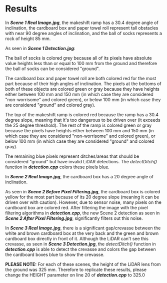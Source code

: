 # Results

In ***Scene 1 Real Image.jpg***, the makeshift ramp has a 30.4 degree 
angle of inclination, the cardboard box and paper towel roll represent tall obstacles with near 90 degree angles of inclination, and the ball of socks represents a rock of height 85 mm.

As seen in ***Scene 1 Detection.jpg***:

The ball of socks is colored grey because all of its pixels have absolute value heights less than or equal to 100 mm from the ground and therefore the ball of socks can be considered "ground".

The cardboard box and paper towel roll are both colored red for the most part because of their high angles of inclination. The pixels at the bottoms of both of these objects are colored green or gray because they have heights either between 100 mm and 150 mm (in which case they are considered "non-worrisome" and colored green), or below 100 mm (in which case they are considered "ground" and colored gray).

The top of the makeshift ramp is colored red because the ramp has a 30.4 degree slope, meaning that it's too dangerous to be driven over (it exceeds the 25 degree threshold). The rest of the ramp is colored green or gray because the pixels have heights either between 100 mm and 150 mm (in which case they are considered "non-worrisome" and colored green), or below 100 mm (in which case they are considered "ground" and colored gray).

The remaining blue pixels represent ditches/areas that should be considered "ground" but have invalid LiDAR detections. The *detectDitch()* function in ***detection.cpp*** colors these pixels blue.

In ***Scene 2 Real Image.jpg***, the cardboard box has a 20 degree angle of inclination.

As seen in ***Scene 2 Before Pixel Filtering.jpg***, the cardboard box is colored yellow for the most part because of its 20 degree slope (meaning it can be driven over with caution). However, due to sensor noise, many pixels on the cardboard box are colored red. After filtering the image with the pixel filtering algorithms in ***detection.cpp***, the new Scene 2 detection as seen in ***Scene 2 After Pixel Filtering.jpg***, significantly filters out this noise.

In ***Scene 3 Real Image.jpg***, there is a significant gap/crevasse between the white and brown cardboard box at the very back and the green and brown cardboard box directly in front of it. Although the LiDAR can't see this crevasse, as seen in ***Scene 3 Detection.jpg***, the *detectDitch()* function in ***detection.cpp*** is able to detect the crevasse and colors the gap between the cardboard boxes blue to show the crevasse.

**PLEASE NOTE:** For each of these scenes, the height of the LiDAR lens from the ground was 325 mm. Therefore to replicate these results, please change the HEIGHT parameter on line 20 of ***detection.cpp*** to 325.0